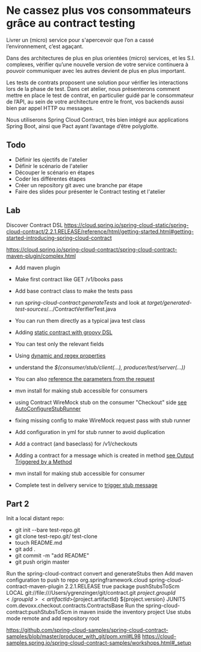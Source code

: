 # Ne cassez plus vos consommateurs grâce au contract testing

Livrer un (micro) service pour s'apercevoir que l’on a cassé l’environnement, c’est agaçant.

Dans des architectures de plus en plus orientées (micro) services, et les S.I. complexes, vérifier qu’une nouvelle version de votre service continuera à pouvoir communiquer avec les autres devient de plus en plus important. 

Les tests de contrats proposent une solution pour vérifier les interactions lors de la phase de test. 
Dans cet atelier, nous présenterons comment mettre en place le test de contrat, en particulier guidé par le consommateur de l’API, au sein de votre architecture entre le front, vos backends aussi bien par appel HTTP ou messages. 

Nous utiliserons Spring Cloud Contract, très bien intégré aux applications Spring Boot, ainsi que Pact ayant l’avantage d’être polyglotte. 

## Todo

- Définir les ojectifs de l'atelier
- Définir le scénario de l'atelier
- Découper le scénario en étapes
- Coder les différentes étapes
- Créer un repository git avec une branche par étape
- Faire des slides pour présenter le Contract testing et l'atelier
 

 ## Lab

Discover Contract DSL
https://cloud.spring.io/spring-cloud-static/spring-cloud-contract/2.2.1.RELEASE/reference/html/getting-started.html#getting-started-introducing-spring-cloud-contract

https://cloud.spring.io/spring-cloud-contract/spring-cloud-contract-maven-plugin/complex.html




 - Add maven plugin  
 - Make first contract like GET /v1/books pass
 - Add base contract class to make the tests pass
 - run _spring-cloud-contract:generateTests_ and look at _target/generated-test-sources_/.../ContractVerifierTest.java
 - You can run them directly as a typical java test class
 - Adding [static contract with groovy DSL](https://cloud.spring.io/spring-cloud-static/spring-cloud-contract/2.2.1.RELEASE/reference/html/project-features.html#contract-dsl)
 - You can test only the relevant fields
 - Using [dynamic and regex properties](https://cloud.spring.io/spring-cloud-static/spring-cloud-contract/2.2.1.RELEASE/reference/html/project-features.html#contract-dsl-dynamic-properties)
 - understand the _$(consumer/stub/client(...), producer/test/server(...))_
 - You can also [reference the parameters from the request](https://cloud.spring.io/spring-cloud-static/spring-cloud-contract/2.2.1.RELEASE/reference/html/project-features.html#contract-dsl-referencing-request-from-response)

 - mvn install  for making stub accessible for consumers
 - using Contract WireMock stub on the consumer "Checkout" side [see AutoConfigureStubRunner](https://cloud.spring.io/spring-cloud-static/spring-cloud-contract/2.2.1.RELEASE/reference/html/project-features.html#features-stub-runner-retrieving)
 - fixing missing config to make WireMock request pass with stub runner 
 - Add configuration in yml for stub runner to avoid duplication
 - Add a contract (and baseclass) for /v1/checkouts
 - Adding a contract for a message which is created in method [see Output Triggered by a Method](https://cloud.spring.io/spring-cloud-static/spring-cloud-contract/2.2.1.RELEASE/reference/html/project-features.html#contract-dsl-output-triggered-method)

 
 - mvn install  for making stub accessible for consumer
 - Complete test in delivery service to [trigger stub message](https://cloud.spring.io/spring-cloud-static/spring-cloud-contract/2.2.1.RELEASE/reference/html/project-features.html#features-messaging-consumer)


## Part 2

Init a local distant repo:
- git init --bare test-repo.git
- git clone test-repo.git/ test-clone
- touch README.md
- git add .
- git commit -m "add README"
- git push origin master

Run the spring-cloud-contract convert and generateStubs then
Add maven configuration to push to repo
            <plugin>
                <groupId>org.springframework.cloud</groupId>
                <artifactId>spring-cloud-contract-maven-plugin</artifactId>
                <version>2.2.1.RELEASE</version>
                <extensions>true</extensions>
                <executions>
                    <execution>
                        <phase>package</phase>
                        <goals>
                            <!-- By default we will not push the stubs back to SCM,
                            you have to explicitly add it as a goal -->
                            <goal>pushStubsToScm</goal>
                        </goals>
                    </execution>
                </executions>
                <configuration>
                    <contractsMode>LOCAL</contractsMode>
                    <contractsRepositoryUrl>git://file:///Users/ygrenzinger/git/contract.git</contractsRepositoryUrl>
                    <contractDependency>
                        <groupId>${project.groupId}</groupId>
                        <artifactId>${project.artifactId}</artifactId>
                        <version>${project.version}</version>
                    </contractDependency>
                    <testFramework>JUNIT5</testFramework>
                    <baseClassForTests>com.devoxx.checkout.contracts.ContractsBase</baseClassForTests>
                </configuration>
            </plugin>
Run the spring-cloud-contract:pushStubsToScm in maven inside the inventory project
Use stubs mode remote and add repository root


https://github.com/spring-cloud-samples/spring-cloud-contract-samples/blob/master/producer_with_git/pom.xml#L98
https://cloud-samples.spring.io/spring-cloud-contract-samples/workshops.html#_setup


 